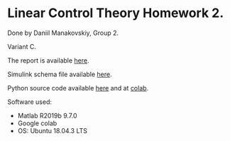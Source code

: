 # Linear Control Theory Homework 2.

Done by Daniil Manakovskiy, Group 2. 

Variant C.

The report is available [here](Control_Theory_HW3.pdf).

Simulink schema file available [here](Schemas/).

Python source code available [here](HW3_PID.ipynb) and at [colab](https://colab.research.google.com/drive/1xW-0uvQt3TUTCuMd2QIX7PrRyjHfzSiD).

Software used:
* Matlab R2019b 9.7.0
* Google colab
* OS: Ubuntu 18.04.3 LTS